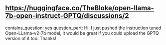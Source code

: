 ## https://huggingface.co/TheBloke/open-llama-7b-open-instruct-GPTQ/discussions/2

contains_question: yes
question_part: Hi, I just pushed the instruction tuned Open-LLama-v2-7b model, it would be great if you could upload the GPTQ version of it too. Thanks!